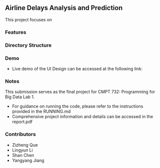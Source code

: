 ## Airline Delays Analysis and Prediction

This project focuses on 

### Features



### Directory Structure



### Demo
- Live demo of the UI Design can be accessed at the following link:

### Notes
This submission serves as the final project for CMPT 732: Programming for Big Data Lab 1.
- For guidance on running the code, please refer to the instructions provided in the RUNNING.md
- Comprehensive project information and details can be accessed in the report.pdf

### Contributors

- Zizheng Que
- Lingyun Li
- Shan Chen
- Yangyang Jiang
